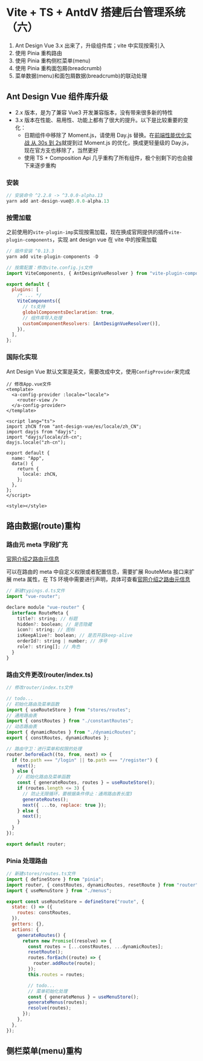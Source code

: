 # Vite + TS + AntdV 搭建后台管理系统（六）

1. Ant Design Vue 3.x 出来了，升级组件库；vite 中实现按需引入
2. 使用 Pinia 重构路由
3. 使用 Pinia 重构侧栏菜单(menu)
4. 使用 Pinia 重构面包屑(breadcrumb)
5. 菜单数据(menu)和面包屑数据(breadcrumb)的联动处理

## Ant Design Vue 组件库升级

- 2.x 版本，是为了兼容 Vue3 开发兼容版本，没有带来很多新的特性
- 3.x 版本在性能、易用性、功能上都有了很大的提升。以下是比较重要的变化：
  - 日期组件中移除了 Moment.js，请使用 Day.js 替换。在[前端性能优化实战 从 30s 到 2s](https://juejin.cn/post/7008072984858460196#heading-17)就提到过 Moment.js 的优化，换成更轻量级的 Day.js，现在官方支也移除了，当然更好
  - 使用 TS + Composition Api 几乎重构了所有组件，极个别剩下的也会接下来逐步重构

### 安装

```js
// 安装命令 ^2.2.8 -> ^3.0.0-alpha.13
yarn add ant-design-vue@3.0.0-alpha.13
```

### 按需加载

之前使用的`vite-plugin-imp`实现按需加载，现在换成官网提供的插件`vite-plugin-components`，实现 ant design vue 在 vite 中的按需加载

```js
// 插件安装 ^0.13.3
yarn add vite-plugin-components -D

// 按需配置：修改vite.config.js文件
import ViteComponents, { AntDesignVueResolver } from "vite-plugin-components";

export default {
  plugins: [
    /* ... */
    ViteComponents({
      // ts支持
      globalComponentsDeclaration: true,
      // 组件库导入处理
      customComponentResolvers: [AntDesignVueResolver()],
    }),
  ],
};
```

### 国际化实现

Ant Design Vue 默认文案是英文，需要改成中文，使用`ConfigProvider`来完成

```vue
// 修改App.vue文件
<template>
  <a-config-provider :locale="locale">
    <router-view />
  </a-config-provider>
</template>

<script lang="ts">
import zhCN from "ant-design-vue/es/locale/zh_CN";
import dayjs from "dayjs";
import "dayjs/locale/zh-cn";
dayjs.locale("zh-cn");

export default {
  name: "App",
  data() {
    return {
      locale: zhCN,
    };
  },
};
</script>

<style></style>
```

## 路由数据(route)重构

### 路由元 meta 字段扩充

[官网介绍之路由元信息](https://next.router.vuejs.org/zh/guide/advanced/meta.html)

可以在路由的 meta 中自定义权限或者配置信息，需要扩展 RouteMeta 接口来扩展 meta 属性，在 TS 环境中需要进行声明，具体可查看[官网介绍之路由元信息](https://next.router.vuejs.org/zh/guide/advanced/meta.html)

```js
// 新建typings.d.ts文件
import "vue-router";

declare module "vue-router" {
  interface RouteMeta {
    title?: string; // 标题
    hidden?: boolean; // 是否隐藏
    icon?: string; // 图标
    isKeepAlive?: boolean; // 是否开启keep-alive
    orderId?: string | number; // 序号
    role?: string[]; // 角色
  }
}
```

### 路由文件更改(router/index.ts)

```js
// 修改router/index.ts文件

// todo...
// 初始化路由及菜单函数
import { useRouteStore } from "stores/routes";
// 通用路由表
import { constRoutes } from "./constantRoutes";
// 动态路由表
import { dynamicRoutes } from "./dynamicRoutes";
export { constRoutes, dynamicRoutes };

// 路由守卫：进行菜单和权限的处理
router.beforeEach((to, from, next) => {
  if (to.path === "/login" || to.path === "/register") {
    next();
  } else {
    // 初始化路由及菜单函数
    const { generateRoutes, routes } = useRouteStore();
    if (routes.length <= 3) {
      // 防止无限循环，要根据条件停止：通用路由表长度3
      generateRoutes();
      next({ ...to, replace: true });
    } else {
      next();
    }
  }
});

export default router;
```

### Pinia 处理路由

```js
// 新建stores/routes.ts文件
import { defineStore } from "pinia";
import router, { constRoutes, dynamicRoutes, resetRoute } from "router";
import { useMenuStore } from "./menus";

export const useRouteStore = defineStore("route", {
  state: () => ({
    routes: constRoutes,
  }),
  getters: {},
  actions: {
    generateRoutes() {
      return new Promise((resolve) => {
        const routes = [...constRoutes, ...dynamicRoutes];
        resetRoute();
        routes.forEach((route) => {
          router.addRoute(route);
        });
        this.routes = routes;

        // todo...
        // 菜单初始化处理
        const { generateMenus } = useMenuStore();
        generateMenus(routes);
        resolve(routes);
      });
    },
  },
});
```

## 侧栏菜单(menu)重构



